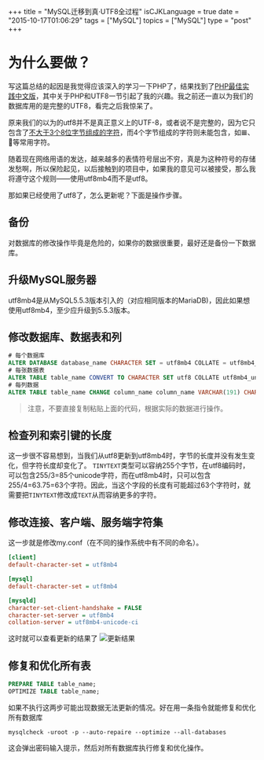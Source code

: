 +++
title  = "MySQL迁移到真·UTF8全过程"
isCJKLanguage = true
date = "2015-10-17T01:06:29"
tags = ["MySQL"]
topics = ["MySQL"]
type = "post"
+++

# 为什么要做？
写这篇总结的起因是我觉得应该深入的学习一下PHP了，结果找到了[PHP最佳实践中文版](http://phpbestpractices.justjavac.com)，其中关于PHP和UTF8一节引起了我的兴趣。我之前还一直以为我们的数据库用的是完整的UTF8，看完之后我惊呆了。

原来我们的以为的utf8并不是真正意义上的UTF-8，或者说不是完整的，因为它只包含了[不大于3个8位字节组成的字符](https://mariadb.com/kb/en/mariadb/unicode/)，而4个字节组成的字符则未能包含，如𝌆、💩等常用字符。

随着现在网络用语的发达，越来越多的表情符号层出不穷，真是为这种符号的存储发愁啊，所以保险起见，以后接触到的项目中，如果我的意见可以被接受，那么我将遵守这个规则——使用utf8mb4而不是utf8。

那如果已经使用了utf8了，怎么更新呢？下面是操作步骤。

## 备份
对数据库的修改操作毕竟是危险的，如果你的数据很重要，最好还是备份一下数据库。

## 升级MySQL服务器
utf8mb4是从MySQL5.5.3版本引入的（对应相同版本的MariaDB)，因此如果想使用utf8mb4，至少应升级到5.5.3版本。

## 修改数据库、数据表和列
```sql
# 每个数据库
ALTER DATABASE database_name CHARACTER SET = utf8mb4 COLLATE = utf8mb4_unicode_ci;
# 每张数据表
ALTER TABLE table_name CONVERT TO CHARACTER SET utf8 COLLATE utf8mb4_unicode_ci;
# 每列数据
ALTER TABLE table_name CHANGE column_name column_name VARCHAR(191) CHARACTER SET utf8mb4 COLLATE utf8mb4_unicode_ci;
```

> 注意，不要直接复制粘贴上面的代码，根据实际的数据进行操作。


## 检查列和索引键的长度
这一步很不容易想到，当我们从utf8更新到utf8mb4时，字节的长度并没有发生变化，但字符长度却变化了。
`TINYTEXT`类型可以容纳255个字节，在utf8编码时，可以包含255/3=85个unicode字符，而在utf8mb4时，只可以包含255/4=63.75=63个字符。因此，当这个字段的长度有可能超过63个字符时，就需要把`TINYTEXT`修改成`TEXT`从而容纳更多的字符。

## 修改连接、客户端、服务端字符集
这一步就是修改my.conf（在不同的操作系统中有不同的命名）。
```ini
[client]
default-character-set = utf8mb4

[mysql]
default-character-set = utf8mb4

[mysqld]
character-set-client-handshake = FALSE
character-set-server = utf8mb4
collation-server = utf8mb4-unicode-ci
```
这时就可以查看更新的结果了
![更新结果](http://7xn2pe.com1.z0.glb.clouddn.com/b_Screen%20Shot%202015-10-17%20at%201.43.38%20AM.png)

## 修复和优化所有表
```sql
PREPARE TABLE table_name;
OPTIMIZE TABLE table_name;
```

如果不执行这两步可能出现数据无法更新的情况。好在用一条指令就能修复和优化所有数据库
```
mysqlcheck -uroot -p --auto-repaire --optimize --all-databases
```
这会弹出密码输入提示，然后对所有数据库执行修复和优化操作。
